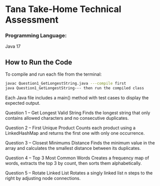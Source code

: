 # Tana Take-Home Technical Assessment
### Programming Language:
Java 17
## How to Run the Code

To compile and run each file from the terminal:

```bash
javac Question1_GetLongestString.java ---compile first
java Question1_GetLongestString--- then run the compiled class
```
Each Java file includes a main() method with test cases to display the expected output.

Question 1 – Get Longest Valid String
Finds the longest string that only contains allowed characters and no consecutive duplicates.

Question 2 – First Unique Product
Counts each product using a LinkedHashMap and returns the first one with only one occurrence.

Question 3 – Closest Minimums Distance
Finds the minimum value in the array and calculates the smallest distance between its duplicates.

Question 4 – Top 3 Most Common Words
Creates a frequency map of words, extracts the top 3 by count, then sorts them alphabetically.

Question 5 – Rotate Linked List
Rotates a singly linked list n steps to the right by adjusting node connections.
